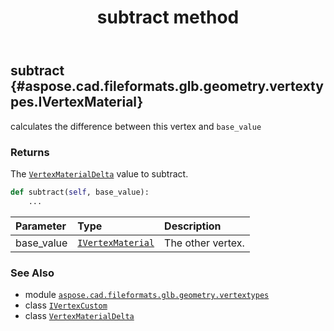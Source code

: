 ﻿---
title: subtract method
second_title: Aspose.CAD for Python via .NET API References
description: 
type: docs
weight: 40
url: /python-net/aspose.cad.fileformats.glb.geometry.vertextypes/ivertexcustom/subtract/
is_root: false
---

## subtract {#aspose.cad.fileformats.glb.geometry.vertextypes.IVertexMaterial}

calculates the difference between this vertex and `base_value`


### Returns 


The [`VertexMaterialDelta`](/cad/python-net/aspose.cad.fileformats.glb.geometry.vertextypes/vertexmaterialdelta) value to subtract.


```python
def subtract(self, base_value):
    ...
```


| Parameter | Type | Description |
| :- | :- | :- |
| base_value | [`IVertexMaterial`](/cad/python-net/aspose.cad.fileformats.glb.geometry.vertextypes/ivertexmaterial) | The other vertex. |



### See Also
* module [`aspose.cad.fileformats.glb.geometry.vertextypes`](../../)
* class [`IVertexCustom`](/cad/python-net/aspose.cad.fileformats.glb.geometry.vertextypes/ivertexcustom)
* class [`VertexMaterialDelta`](/cad/python-net/aspose.cad.fileformats.glb.geometry.vertextypes/vertexmaterialdelta)
